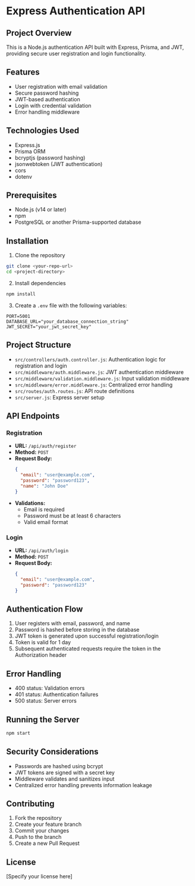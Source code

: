 # Express Authentication API

## Project Overview

This is a Node.js authentication API built with Express, Prisma, and JWT, providing secure user registration and login functionality.

## Features

- User registration with email validation
- Secure password hashing
- JWT-based authentication
- Login with credential validation
- Error handling middleware

## Technologies Used

- Express.js
- Prisma ORM
- bcryptjs (password hashing)
- jsonwebtoken (JWT authentication)
- cors
- dotenv

## Prerequisites

- Node.js (v14 or later)
- npm
- PostgreSQL or another Prisma-supported database

## Installation

1. Clone the repository
```bash
git clone <your-repo-url>
cd <project-directory>
```

2. Install dependencies
```bash
npm install
```

3. Create a `.env` file with the following variables:
```
PORT=5001
DATABASE_URL="your_database_connection_string"
JWT_SECRET="your_jwt_secret_key"
```

## Project Structure

- `src/controllers/auth.controller.js`: Authentication logic for registration and login
- `src/middleware/auth.middleware.js`: JWT authentication middleware
- `src/middleware/validation.middleware.js`: Input validation middleware
- `src/middleware/error.middleware.js`: Centralized error handling
- `src/routes/auth.routes.js`: API route definitions
- `src/server.js`: Express server setup

## API Endpoints

### Registration
- **URL:** `/api/auth/register`
- **Method:** `POST`
- **Request Body:**
  ```json
  {
    "email": "user@example.com",
    "password": "password123",
    "name": "John Doe"
  }
  ```
- **Validations:**
  - Email is required
  - Password must be at least 6 characters
  - Valid email format

### Login
- **URL:** `/api/auth/login`
- **Method:** `POST`
- **Request Body:**
  ```json
  {
    "email": "user@example.com",
    "password": "password123"
  }
  ```

## Authentication Flow

1. User registers with email, password, and name
2. Password is hashed before storing in the database
3. JWT token is generated upon successful registration/login
4. Token is valid for 1 day
5. Subsequent authenticated requests require the token in the Authorization header

## Error Handling

- 400 status: Validation errors
- 401 status: Authentication failures
- 500 status: Server errors

## Running the Server

```bash
npm start
```

## Security Considerations

- Passwords are hashed using bcrypt
- JWT tokens are signed with a secret key
- Middleware validates and sanitizes input
- Centralized error handling prevents information leakage

## Contributing

1. Fork the repository
2. Create your feature branch
3. Commit your changes
4. Push to the branch
5. Create a new Pull Request

## License

[Specify your license here]